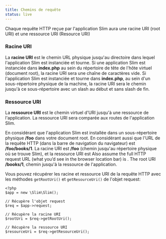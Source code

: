 ```yaml
---
title: Chemins de requête
status: live
---
```


Chaque requête HTTP reçue par l'application Slim aura une racine URI (root URI) et une ressource URI  (Resource URI)

### Racine URI

La **racine URI** est le chemin URL physique jusqu'au directoire dans lequel l'application Slim est instanciée et tourne. Si une application Slim est instanciée dans **index.php** au sein du répertoire de tête de l'hôte virtuel (document root), la racine URI sera une chaîne de caractères vide. Si l'application Slim est instanciée et tourne dans **index.php**, au sein d'un sous-répertoire physique de la machine, la racine URI sera le chemin jusqu'à ce sous-répertoire avec un slash au début et sans slash de fin.

### Ressource URI

La **ressource URI** est le chemin virtuel d'URI jusqu'à une ressource de l'application. La ressource URI sera comparée aux routes de l'application Slim.

En considérant que l'application Slim est installée dans un sous-répertoire physique **/foo** dans votre document root.
En considérant aussi que l'URL de la requête HTTP (dans la barre de navigation du navigateur) est **/foo/books/1**. La racine URI est **/foo** (chemin jusqu'au répertoire physique où se trouve Slim), et la ressource URI est 
Also assume the full HTTP request URL (what you’d see in the browser location bar) is . The root URI **/books/1**, chemin jusqu'à la ressource de l'application.

Vous pouvez récupérer les racine et ressource URI de la requête HTTP avec les méthodes `getRootUri()` et `getResourceUri()` de l'objet request:

    <?php
    $app = new \Slim\Slim();

    // Récupère l'objet request 
    $req = $app->request;

    // Récupère la racine URI
    $rootUri = $req->getRootUri();

    // Récupère la ressource URI
    $resourceUri = $req->getResourceUri();
